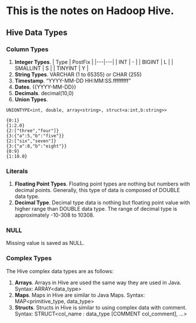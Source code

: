# This is the notes on Hadoop Hive.
## Hive Data Types
### Column Types
1. **Integer Types**.
   | Type  | PostFix  |
   |---|---|
   | INT  | -  |
   | BIGINT  |  L |
   | SMALLINT  | S  |
   | TINYINT  | Y  |
2. **String Types**.
VARCHAR (1 to 65355) or CHAR (255)
3. **Timestamp**.
“YYYY-MM-DD HH:MM:SS.fffffffff”
4. **Dates**. {{YYYY-MM-DD}}
5. **Decimals**. decimal(10,0)
6. **Union Types**.
```hive 
UNIONTYPE<int, double, array<string>, struct<a:int,b:string>>

{0:1} 
{1:2.0} 
{2:["three","four"]} 
{3:{"a":5,"b":"five"}} 
{2:["six","seven"]} 
{3:{"a":8,"b":"eight"}} 
{0:9} 
{1:10.0}
```
### Literals
1. **Floating Point Types**.
Floating point types are nothing but numbers with decimal points. Generally, this type of data is composed of DOUBLE data type.
2. **Decimal Type**.
Decimal type data is nothing but floating point value with higher range than DOUBLE data type. The range of decimal type is approximately -10-308 to 10308.
### NULL
Missing value is saved as NULL.
### Complex Types 
The Hive complex data types are as follows:
1. **Arrays**.
Arrays in Hive are used the same way they are used in Java. Syntax: ARRAY<data_type>
2. **Maps**.
Maps in Hive are similar to Java Maps. Syntax: MAP<primitive_type, data_type>
3. **Structs**.
Structs in Hive is similar to using complex data with comment. Syntax: STRUCT<col_name : data_type [COMMENT col_comment], ...>
